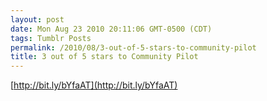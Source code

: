 ```yaml
---
layout: post
date: Mon Aug 23 2010 20:11:06 GMT-0500 (CDT)
tags: Tumblr Posts
permalink: /2010/08/3-out-of-5-stars-to-community-pilot
title: 3 out of 5 stars to Community Pilot 
---
```


[http://bit.ly/bYfaAT](http://bit.ly/bYfaAT)
